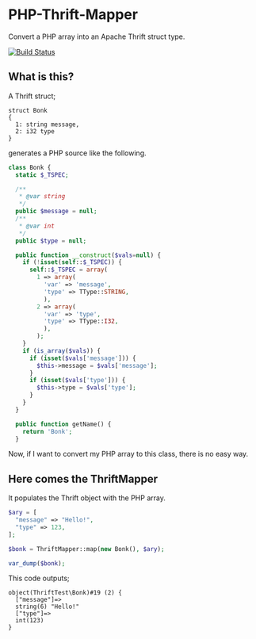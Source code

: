 # PHP-Thrift-Mapper

Convert a PHP array into an Apache Thrift struct type.

[![Build Status](https://travis-ci.org/edvakf/php-thrift-mapper.svg)](https://travis-ci.org/edvakf/php-thrift-mapper)

## What is this?

A Thrift struct;

```
struct Bonk
{
  1: string message,
  2: i32 type
}
```

generates a PHP source like the following.


```php
class Bonk {
  static $_TSPEC;

  /**
   * @var string
   */
  public $message = null;
  /**
   * @var int
   */
  public $type = null;

  public function __construct($vals=null) {
    if (!isset(self::$_TSPEC)) {
      self::$_TSPEC = array(
        1 => array(
          'var' => 'message',
          'type' => TType::STRING,
          ),
        2 => array(
          'var' => 'type',
          'type' => TType::I32,
          ),
        );
    }
    if (is_array($vals)) {
      if (isset($vals['message'])) {
        $this->message = $vals['message'];
      }
      if (isset($vals['type'])) {
        $this->type = $vals['type'];
      }
    }
  }

  public function getName() {
    return 'Bonk';
  }
```

Now, if I want to convert my PHP array to this class, there is no easy way.

## Here comes the ThriftMapper

It populates the Thrift object with the PHP array.

```php
$ary = [
  "message" => "Hello!",
  "type" => 123,
];

$bonk = ThriftMapper::map(new Bonk(), $ary);

var_dump($bonk);
```

This code outputs;

```
object(ThriftTest\Bonk)#19 (2) {
  ["message"]=>
  string(6) "Hello!"
  ["type"]=>
  int(123)
}
```
